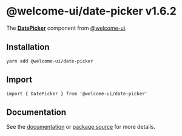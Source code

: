 # @welcome-ui/date-picker v1.6.2
  
The **[DatePicker](http://welcome-ui.com/fields/date-picker)** component from [@welcome-ui](http://welcome-ui.com).

## Installation

    yarn add @welcome-ui/date-picker

## Import

    import { DatePicker } from '@welcome-ui/date-picker'

## Documentation

See the [documentation](http://welcome-ui.com/fields/date-picker) or [package source](https://github.com/WTTJ/welcome-ui/tree/v1.6.2/packages/DatePicker) for more details.
